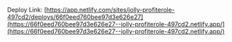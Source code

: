 Deploy Link: [https://app.netlify.com/sites/jolly-profiterole-497cd2/deploys/66f0eed760bee97d3e626e27](https://66f0eed760bee97d3e626e27--jolly-profiterole-497cd2.netlify.app/](https://66f0eed760bee97d3e626e27--jolly-profiterole-497cd2.netlify.app/)
